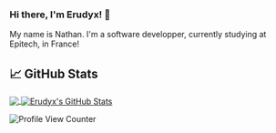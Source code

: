 ### Hi there, I'm Erudyx! 👋

My name is Nathan. I'm a software developper, currently studying at Epitech, in France!

## &#x1f4c8; GitHub Stats

<a href="https://github.com/Ajnart/Ajnart">
  <img align="center" src="https://github-readme-stats.vercel.app/api/top-langs/?username=Erudyx&hide=java,html&title_color=ffffff&text_color=c9cacc&icon_color=2bbc8a&bg_color=1d1f21" />
</a>
<a href="https://github.com/Erudyx/Erudyx">
  <img align="center" src="https://github-readme-stats.vercel.app/api?username=Erudyx&show_icons=true&line_height=27&count_private=true&title_color=ffffff&text_color=c9cacc&icon_color=2bbc8a&bg_color=1d1f21" alt="Erudyx's GitHub Stats" />
</a>

![Profile View Counter](https://komarev.com/ghpvc/?username=Erudyx)
